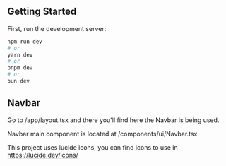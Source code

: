 ## Getting Started

First, run the development server:

```bash
npm run dev
# or
yarn dev
# or
pnpm dev
# or
bun dev
```

## Navbar
Go to /app/layout.tsx and there you'll find here the Navbar is being used.

Navbar main component is located at /components/ui/Navbar.tsx

This project uses lucide icons, you can find icons to use in https://lucide.dev/icons/